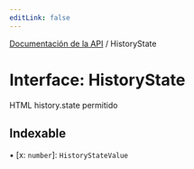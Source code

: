 ```yaml
---
editLink: false
---
```


[Documentación de la API](../index.md) / HistoryState

# Interface: HistoryState

HTML history.state permitido

## Indexable

▪ [x: `number`]: `HistoryStateValue`
